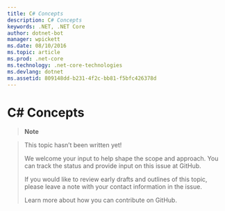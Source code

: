 ```yaml
---
title: C# Concepts
description: C# Concepts
keywords: .NET, .NET Core
author: dotnet-bot
manager: wpickett
ms.date: 08/10/2016
ms.topic: article
ms.prod: .net-core
ms.technology: .net-core-technologies
ms.devlang: dotnet
ms.assetid: 809148dd-b231-4f2c-bb81-f5bfc426378d
---
```


# C# Concepts

> **Note**

> This topic hasn’t been written yet! 
>
> We welcome your input to help shape the scope and approach. You can track the status and provide input on this issue at GitHub.
>
> If you would like to review early drafts and outlines of this topic, please leave a note with your contact information in the issue.
>
> Learn more about how you can contribute on GitHub.
